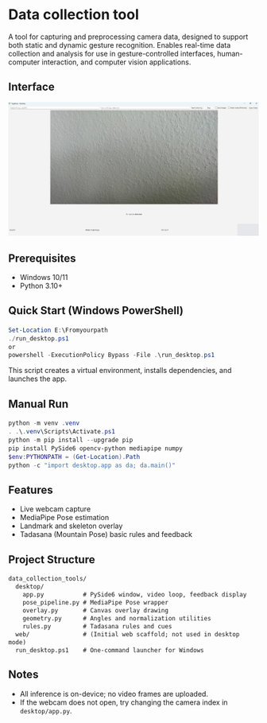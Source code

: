 # Data collection tool

A tool for capturing and preprocessing camera data, designed to support both static and dynamic gesture recognition. Enables real-time data collection and analysis for use in gesture-controlled interfaces, human-computer interaction, and computer vision applications.

## Interface

![Interface](https://github.com/jana0601/data_collection_tools/blob/main/interface.jpg)


## Prerequisites
- Windows 10/11
- Python 3.10+

## Quick Start (Windows PowerShell)
```powershell
Set-Location E:\Fromyourpath
./run_desktop.ps1
or 
powershell -ExecutionPolicy Bypass -File .\run_desktop.ps1

```
This script creates a virtual environment, installs dependencies, and launches the app.

## Manual Run
```powershell
python -m venv .venv
. .\.venv\Scripts\Activate.ps1
python -m pip install --upgrade pip
pip install PySide6 opencv-python mediapipe numpy
$env:PYTHONPATH = (Get-Location).Path
python -c "import desktop.app as da; da.main()"
```

## Features
- Live webcam capture
- MediaPipe Pose estimation
- Landmark and skeleton overlay
- Tadasana (Mountain Pose) basic rules and feedback

## Project Structure
```
data_collection_tools/
  desktop/
    app.py           # PySide6 window, video loop, feedback display
    pose_pipeline.py # MediaPipe Pose wrapper
    overlay.py       # Canvas overlay drawing
    geometry.py      # Angles and normalization utilities
    rules.py         # Tadasana rules and cues
  web/               # (Initial web scaffold; not used in desktop mode)
  run_desktop.ps1    # One-command launcher for Windows
```

## Notes
- All inference is on-device; no video frames are uploaded.
- If the webcam does not open, try changing the camera index in `desktop/app.py`.
